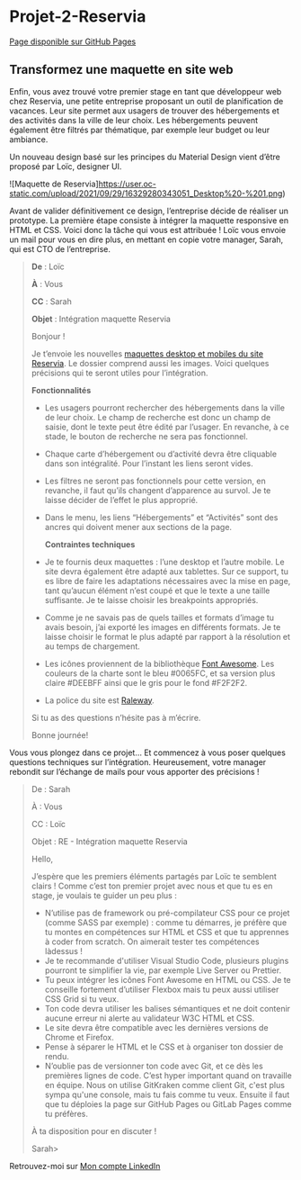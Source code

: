 # Projet-2-Reservia

[Page disponible sur GitHub Pages](https://ptitgreg.github.io/GregoryVENET_2_04082021/)

## Transformez une maquette en site web

Enfin, vous avez trouvé votre premier stage en tant que développeur web chez Reservia, une petite entreprise proposant un outil de planification de vacances. Leur site permet aux usagers de trouver des hébergements et des activités dans la ville de leur choix. Les hébergements peuvent également être filtrés par thématique, par exemple leur budget ou leur ambiance.

Un nouveau design basé sur les principes du Material Design vient d’être proposé par Loïc, designer UI.

![Maquette de Reservia]https://user.oc-static.com/upload/2021/09/29/16329280343051_Desktop%20-%201.png)

Avant de valider définitivement ce design, l’entreprise décide de réaliser un prototype. La première étape consiste à intégrer la maquette responsive en HTML et CSS. Voici donc la tâche qui vous est attribuée ! Loïc vous envoie un mail pour vous en dire plus, en mettant en copie votre manager, Sarah, qui est CTO de l’entreprise.

> **De** : Loïc
> 
> **À** : Vous
> 
> **CC** : Sarah
> 
> **Objet** : Intégration maquette Reservia
> 
> Bonjour !
> 
> Je t’envoie les nouvelles [maquettes desktop et mobiles du site Reservia](https://s3-eu-west-1.amazonaws.com/course.oc-static.com/projects/Front-End+V2/P2+HTML+&+CSS/Projet+2+-+Reservia+FR.zip). Le dossier comprend aussi les images. Voici quelques précisions qui te seront utiles pour l’intégration.
> 
>   **Fonctionnalités**
> 
> + Les usagers pourront rechercher des hébergements dans la ville de leur choix. Le champ de recherche est donc un champ de saisie, dont le texte peut être édité par l’usager. En revanche, à ce stade, le bouton de recherche ne sera pas fonctionnel.
> + Chaque carte d’hébergement ou d’activité devra être cliquable dans son intégralité. Pour l’instant les liens seront vides.
> + Les filtres ne seront pas fonctionnels pour cette version, en revanche, il faut qu’ils changent d’apparence au survol. Je te laisse décider de l’effet le plus approprié.
> + Dans le menu, les liens “Hébergements” et “Activités” sont des ancres qui doivent mener aux sections de la page.
> 
>   **Contraintes techniques**
> + Je te fournis deux maquettes : l’une desktop et l’autre mobile. Le site devra également être adapté aux tablettes. Sur ce support, tu es libre de faire les adaptations nécessaires avec la mise en page, tant qu’aucun élément n’est coupé et que le texte a une taille suffisante. Je te laisse choisir les breakpoints appropriés.
> + Comme je ne savais pas de quels tailles et formats d’image tu avais besoin, j’ai exporté les images en différents formats. Je te laisse choisir le format le plus adapté par rapport à la résolution et au temps de chargement.
> + Les icônes proviennent de la bibliothèque [Font Awesome](https://fontawesome.com/). Les couleurs de la charte sont le bleu #0065FC, et sa version plus claire #DEEBFF ainsi que le gris pour le fond #F2F2F2.
> + La police du site est [Raleway](https://fonts.google.com/specimen/Raleway).
> 
> Si tu as des questions n’hésite pas à m’écrire.
> 
> Bonne journée!

Vous vous plongez dans ce projet… Et commencez à vous poser quelques questions techniques sur l’intégration. Heureusement, votre manager rebondit sur l’échange de mails pour vous apporter des précisions !

> De : Sarah
> 
> À : Vous
> 
> CC : Loïc
> 
> Objet : RE - Intégration maquette Reservia
> 
> Hello,
> 
> J’espère que les premiers éléments partagés par Loïc te semblent clairs ! Comme c’est ton premier projet avec nous et que tu es en stage, je voulais te guider un peu plus :
> 
> + N’utilise pas de framework ou pré-compilateur CSS pour ce projet (comme SASS par exemple) : comme tu démarres, je préfère que tu montes en compétences sur HTML et CSS et que tu apprennes à coder from scratch. On aimerait tester tes compétences làdessus !
> + Je te recommande d'utiliser Visual Studio Code, plusieurs plugins pourront te simplifier la vie, par exemple Live Server ou Prettier.
> + Tu peux intégrer les icônes Font Awesome en HTML ou CSS. Je te conseille fortement d’utiliser Flexbox mais tu peux aussi utiliser CSS Grid si tu veux.
> + Ton code devra utiliser les balises sémantiques et ne doit contenir aucune erreur ni alerte au validateur W3C HTML et CSS.
> + Le site devra être compatible avec les dernières versions de Chrome et Firefox.
> + Pense à séparer le HTML et le CSS et à organiser ton dossier de rendu.
> + N’oublie pas de versionner ton code avec Git, et ce dès les premières lignes de code. C’est hyper important quand on travaille en équipe. Nous on utilise GitKraken comme client Git, c'est plus sympa qu'une console, mais tu fais comme tu veux. Ensuite il faut que tu déploies la page sur GitHub Pages ou GitLab Pages comme tu préfères.
> 
> À ta disposition pour en discuter ! 
> 
> Sarah> 


Retrouvez-moi sur [Mon compte LinkedIn](https://www.linkedin.com/in/gregoryvenet)
